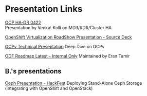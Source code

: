 # Presentation Links


[OCP HA-DR 0422](https://docs.google.com/presentation/d/19_GwfgTgYslc_4BeYM-Ikv3IfU5vZ1RPgkAC7XBC-yc/)  
Presentation by Venkat Kolli on MDR/RDR/Cluster HA

[OpenShift Virtualization RoadShow Presentation - Source Deck](https://docs.google.com/presentation/d/10Wck8v5ywt6TfM66o9U_BnAUN8zsMC-fA9V0IkCOZU0/edit#slide=id.g27f6c102a66_9_722)


[OCPv Technical Presentation](https://docs.google.com/presentation/d/1dIp2-Tv-Bjmzvmc3h9BPTe2ONNIIXdgZXTJqXZ3nWSs/edit#slide=id.g6f182ec62b_0_0)
Deep Dive on OCPv 

[ODF Roadmap Latest - Internal Only](https://docs.google.com/presentation/d/1y_J8tPKQlxEdf0HN2m12hwIJAt3HpjiqaVcBkdfL3BE/edit#slide=id.g2b8aa443669_1_0)
Maintained by Eran Tamir


## B.'s presentations

[Ceph Presentation - HackFest](https://docs.google.com/presentation/d/1jOliLy1L8M36ki8yd7Yslxrqx_cyXfbUr98yyYrqJdQ/edit#slide=id.p)
Deploying Stand-Alone Ceph Storage (integrating with OpenShift and OpenStack)